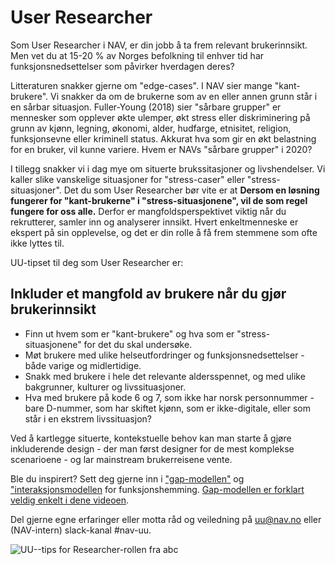 # User Researcher
<p class="typo-ingress">Som User Researcher i NAV, er din jobb å ta frem relevant brukerinnsikt. Men vet du at 15-20 % av Norges befolkning til enhver tid har funksjonsnedsettelser som påvirker hverdagen deres?</p>

Litteraturen snakker gjerne om "edge-cases". I NAV sier mange "kant-brukere". Vi snakker da om de brukerne som av en eller annen grunn står i en sårbar situasjon. Fuller-Young (2018) sier "sårbare grupper" er mennesker som opplever økte ulemper, økt stress eller diskriminering på grunn av kjønn, legning, økonomi, alder, hudfarge, etnisitet, religion, funksjonsevne eller kriminell status. Akkurat hva som gir en økt belastning for en bruker, vil kunne variere. Hvem er NAVs "sårbare grupper" i 2020? 

I tillegg snakker vi i dag mye om situerte brukssitasjoner og livshendelser. Vi kaller slike vanskelige situasjoner for "stress-caser" eller "stress-situasjoner". Det du som User Researcher bør vite er at __Dersom en løsning fungerer for "kant-brukerne" i "stress-situasjonene", vil de som regel fungere for oss alle.__ Derfor er mangfoldsperspektivet viktig når du rekrutterer, samler inn og analyserer innsikt. Hvert enkeltmenneske er ekspert på sin opplevelse, og det er din rolle å få frem stemmene som ofte ikke lyttes til.

UU-tipset til deg som User Researcher er:
## Inkluder et mangfold av brukere når du gjør brukerinnsikt 

* Finn ut hvem som er "kant-brukere" og hva som er "stress-situasjonene" for det du skal undersøke. 
* Møt brukere med ulike helseutfordringer og funksjonsnedsettelser - både varige og midlertidige.
* Snakk med brukere i hele det relevante aldersspennet, og med ulike bakgrunner, kulturer og livssituasjoner. 
* Hva med brukere på kode 6 og 7, som ikke har norsk personnummer - bare D-nummer, som har skiftet kjønn, som er ikke-digitale, eller som står i en ekstrem livssituasjon?

Ved å kartlegge situerte, kontekstuelle behov kan man starte å gjøre inkluderende design - der man først designer for de mest komplekse scenarioene - og lar mainstream brukerreisene vente. 

Ble du inspirert? Sett deg gjerne inn i ["gap-modellen"](https://snl.no/gap-modellen) og ["interaksjonsmodellen](http://www.inclusivedesigntoolkit.com/UCframework/framework.html) for funksjonshemming. [Gap-modellen er forklart veldig enkelt i dene videoen](https://www.youtube.com/embed/zl53ownJU1c). 

Del gjerne egne erfaringer eller motta råd og veiledning på uu@nav.no eller (NAV-intern) slack-kanal #nav-uu.

<!-- Tror bildet må lastet opp til Github'en vår & renames Researcher.pdf, sånn at vi kan lenke til: https://navikt.github.io/images/Researcher.pdf -->
![UU--tips for Researcher-rollen fra abc](https://navno.sharepoint.com/sites/universellutformingavikt/Shared%20Documents/Forms/AllItems.aspx?id=%2Fsites%2Funiversellutformingavikt%2FShared%20Documents%2FGeneral%2F16%20a11y%2Fa11y%5FTips4Teams%2Dresearcher%5F%5F83472%2Epdf&parent=%2Fsites%2Funiversellutformingavikt%2FShared%20Documents%2FGeneral%2F16%20a11y)
